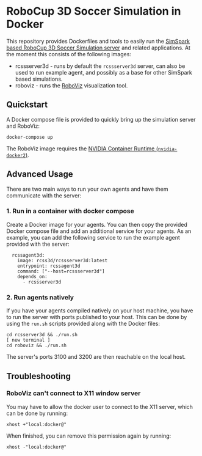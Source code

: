 # RoboCup 3D Soccer Simulation in Docker

This repository provides Dockerfiles and tools to easily run the
[SimSpark based RoboCup 3D Soccer Simulation
server](https://gitlab.com/robocup-sim/SimSpark) and related
applications. At the moment this consists of the following images:

* rcssserver3d - runs by default the `rcssserver3d` server, can also
  be used to run example agent, and possibly as a base for other
  SimSpark based simulations.
* roboviz - runs the
  [RoboViz](https://github.com/magmaOffenburg/RoboViz) visualization
  tool.

## Quickstart

A Docker compose file is provided to quickly bring up the simulation
server and RoboViz:

    docker-compose up

The RoboViz image requires the [NVIDIA Container Runtime
(`nvidia-docker2`)](https://github.com/NVIDIA/nvidia-docker).

## Advanced Usage

There are two main ways to run your own agents and have them
communicate with the server:

### 1. Run in a container with docker compose

Create a Docker image for your agents. You can then copy the provided
Docker compose file and add an additional service for your agents. As
an example, you can add the following service to run the example agent
provided with the server:

      rcssagent3d:
        image: rcss3d/rcssserver3d:latest
        entrypoint: rcssagent3d
        command: ["--host=rcssserver3d"]
        depends_on:
          - rcssserver3d

### 2. Run agents natively

If you have your agents compiled natively on your host machine, you
have to run the server with ports published to your host. This can be
done by using the `run.sh` scripts provided along with the Docker
files:

    cd rcsserver3d && ./run.sh
    [ new terminal ]
    cd roboviz && ./run.sh

The server's ports 3100 and 3200 are then reachable on the local host.

## Troubleshooting

### RoboViz can't connect to X11 window server

You may have to allow the docker user to connect to the X11 server,
which can be done by running:

    xhost +"local:docker@"

When finished, you can remove this permission again by running:

    xhost -"local:docker@"
